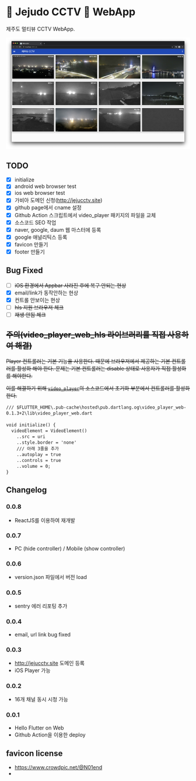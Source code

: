 # 🗿 Jejudo CCTV 🎦 WebApp

제주도 멀티뷰 CCTV WebApp.

![목표화면](public/prototype-2.png)

## TODO

- [x] initialize
- [x] android web browser test
- [x] ios web browser test
- [x] 가비아 도메인 신청(http://jejucctv.site)
- [x] github page에서 cname 설정
- [x] Github Action 스크립트에서 video_player 패키지의 파일을 교체
- [x] 소스코드 SEO 작업
- [x] naver, google, daum 웹 마스터에 등록
- [x] google 애널리틱스 등록
- [x] favicon 만들기
- [x] footer 만들기

## Bug Fixed

- [ ] ~~iOS 환경에서 Appbar 사라진 후에 복구 안되는 현상~~
- [x] email/link가 동작안하는 현상
- [x] 컨트롤 안보이는 현상
- [ ] ~~hls 지원 브라우저 체크~~
- [ ] ~~재생 안됨 체크~~

## ~~주의(video_player_web_hls 라이브러리를 직접 사용하여 해결)~~

~~Player 컨트롤러는 기본 기능을 사용한다. 때문에 브라우저에서 제공하는 기본 컨트롤러를 활성화 해야 한다. 문제는 기본 컨트롤러는 disable 상태로 사용자가 직접 활성화를 해야한다.~~

~~이를 해결하기 위해 [`video_player`](https://pub.dev/packages/video_player_web)의 소스코드에서 초기화 부분에서 컨트롤러를 활성화한다.~~

```
/// $FLUTTER_HOME\.pub-cache\hosted\pub.dartlang.og\video_player_web-0.1.3+2\lib\video_player_web.dart

void initialize() {
  videoElement = VideoElement()
    ..src = uri
    ..style.border = 'none'
    /// 아래 3줄을 추가
    ..autoplay = true
    ..controls = true
    ..volume = 0;
}
```

## Changelog

### 0.0.8

- ReactJS를 이용하여 재개발

### 0.0.7

- PC (hide controller) / Mobile (show controller)

### 0.0.6

- version.json 파일에서 버전 load

### 0.0.5

- sentry 에러 리포팅 추가

### 0.0.4

- email, url link bug fixed

### 0.0.3

- http://jejucctv.site 도메인 등록
- iOS Player 가능

### 0.0.2

- 16개 채널 동시 시청 가능

### 0.0.1

- Hello Flutter on Web
- Github Action을 이용한 deploy

## favicon license

- https://www.crowdpic.net/@N01end
-
